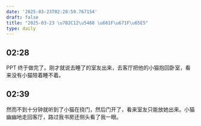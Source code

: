 ```yaml
---
date: '2025-03-23T02:28:59.767154'
draft: false
title: "2025-03-23 \u7B2C12\u5468 \u661F\u671F\u65E5"
type: daily
---
```


## 02:28

PPT 终于做完了。刚才就说去睡了的室友出来，去客厅把他的小猫抱回卧室，看来没有小猫陪着睡不着。


## 02:39

然而不到十分钟就听到了小猫在挠门，然后门开了，看来室友只能放她出来。小猫幽幽地走回客厅，路过我书房还侧头看了我一眼。

